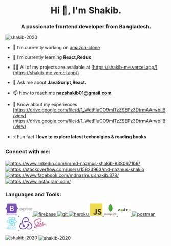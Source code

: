 <h1 align="center">Hi 👋, I'm Shakib.</h1>
<h3 align="center">A passionate frontend developer from Bangladesh.</h3>

<p align="left"> <img src="https://komarev.com/ghpvc/?username=shakib-2020&label=Profile%20views&color=0e75b6&style=flat" alt="shakib-2020" /> </p>

- 🔭 I’m currently working on [amazon-clone](https://github.com/shakib-2020/amazon-clone)

- 🌱 I’m currently learning **React,Redux**

- 👨‍💻 All of my projects are available at [https://shakib-me.vercel.app/](https://shakib-me.vercel.app/)

- 💬 Ask me about **JavaScript,React.**

- 📫 How to reach me **nazshakib01@gmail.com**

- 📄 Know about my experiences [https://drive.google.com/file/d/1_WetFIuCO9mlTzZSEPz3DtrmAArwbIlB/view](https://drive.google.com/file/d/1_WetFIuCO9mlTzZSEPz3DtrmAArwbIlB/view)

- ⚡ Fun fact **I love to explore latest technolgies & reading books**

<h3 align="left">Connect with me:</h3>
<p align="left">
<a href="https://linkedin.com/in/https://www.linkedin.com/in/md-nazmus-shakib-8380671b6/" target="blank"><img align="center" src="https://raw.githubusercontent.com/rahuldkjain/github-profile-readme-generator/master/src/images/icons/Social/linked-in-alt.svg" alt="https://www.linkedin.com/in/md-nazmus-shakib-8380671b6/" height="30" width="40" /></a>
<a href="https://stackoverflow.com/users/https://stackoverflow.com/users/15823963/md-nazmus-shakib" target="blank"><img align="center" src="https://raw.githubusercontent.com/rahuldkjain/github-profile-readme-generator/master/src/images/icons/Social/stack-overflow.svg" alt="https://stackoverflow.com/users/15823963/md-nazmus-shakib" height="30" width="40" /></a>
<a href="https://fb.com/https://www.facebook.com/mdnazmus.shakib.378/" target="blank"><img align="center" src="https://raw.githubusercontent.com/rahuldkjain/github-profile-readme-generator/master/src/images/icons/Social/facebook.svg" alt="https://www.facebook.com/mdnazmus.shakib.378/" height="30" width="40" /></a>
<a href="https://instagram.com/https://www.instagram.com/" target="blank"><img align="center" src="https://raw.githubusercontent.com/rahuldkjain/github-profile-readme-generator/master/src/images/icons/Social/instagram.svg" alt="https://www.instagram.com/" height="30" width="40" /></a>
</p>

<h3 align="left">Languages and Tools:</h3>
<p align="left"> <a href="https://getbootstrap.com" target="_blank" rel="noreferrer"> <img src="https://raw.githubusercontent.com/devicons/devicon/master/icons/bootstrap/bootstrap-plain-wordmark.svg" alt="bootstrap" width="40" height="40"/> </a> <a href="https://expressjs.com" target="_blank" rel="noreferrer"> <img src="https://raw.githubusercontent.com/devicons/devicon/master/icons/express/express-original-wordmark.svg" alt="express" width="40" height="40"/> </a> <a href="https://firebase.google.com/" target="_blank" rel="noreferrer"> <img src="https://www.vectorlogo.zone/logos/firebase/firebase-icon.svg" alt="firebase" width="40" height="40"/> </a> <a href="https://git-scm.com/" target="_blank" rel="noreferrer"> <img src="https://www.vectorlogo.zone/logos/git-scm/git-scm-icon.svg" alt="git" width="40" height="40"/> </a> <a href="https://heroku.com" target="_blank" rel="noreferrer"> <img src="https://www.vectorlogo.zone/logos/heroku/heroku-icon.svg" alt="heroku" width="40" height="40"/> </a> <a href="https://developer.mozilla.org/en-US/docs/Web/JavaScript" target="_blank" rel="noreferrer"> <img src="https://raw.githubusercontent.com/devicons/devicon/master/icons/javascript/javascript-original.svg" alt="javascript" width="40" height="40"/> </a> <a href="https://www.mongodb.com/" target="_blank" rel="noreferrer"> <img src="https://raw.githubusercontent.com/devicons/devicon/master/icons/mongodb/mongodb-original-wordmark.svg" alt="mongodb" width="40" height="40"/> </a> <a href="https://nodejs.org" target="_blank" rel="noreferrer"> <img src="https://raw.githubusercontent.com/devicons/devicon/master/icons/nodejs/nodejs-original-wordmark.svg" alt="nodejs" width="40" height="40"/> </a> <a href="https://postman.com" target="_blank" rel="noreferrer"> <img src="https://www.vectorlogo.zone/logos/getpostman/getpostman-icon.svg" alt="postman" width="40" height="40"/> </a> <a href="https://reactjs.org/" target="_blank" rel="noreferrer"> <img src="https://raw.githubusercontent.com/devicons/devicon/master/icons/react/react-original-wordmark.svg" alt="react" width="40" height="40"/> </a> <a href="https://redux.js.org" target="_blank" rel="noreferrer"> <img src="https://raw.githubusercontent.com/devicons/devicon/master/icons/redux/redux-original.svg" alt="redux" width="40" height="40"/> </a> <a href="https://sass-lang.com" target="_blank" rel="noreferrer"> <img src="https://raw.githubusercontent.com/devicons/devicon/master/icons/sass/sass-original.svg" alt="sass" width="40" height="40"/> </a> </p>

<p><img align="left" src="https://github-readme-stats.vercel.app/api/top-langs?username=shakib-2020&show_icons=true&locale=en&layout=compact" alt="shakib-2020" /></p>

<p>&nbsp;<img align="center" src="https://github-readme-stats.vercel.app/api?username=shakib-2020&show_icons=true&locale=en" alt="shakib-2020" /></p>
